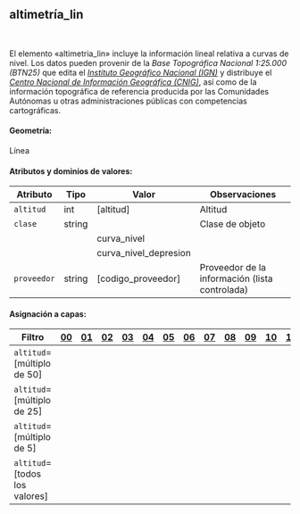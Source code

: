 ## altimetría_lin
<br />

El elemento «altimetria_lin» incluye la información lineal relativa a curvas de nivel. Los datos pueden provenir de la *Base Topográfica Nacional 1:25.000 (BTN25)* que edita el [*Instituto Geográfico Nacional (IGN)*](https://www.ign.es) y distribuye el [*Centro Nacional de Información Geográfica (CNIG)*](https://www.cnig.es), así como de la información topográfica de referencia producida por las Comunidades Autónomas u otras administraciones públicas con competencias cartográficas.

#### Geometría:

Línea

#### Atributos y dominios de valores:

|Atributo|Tipo|Valor|Observaciones|
|---|---|---|---|
|`altitud`|int|[altitud]|Altitud|
|`clase`|string| |Clase de objeto|
| | |curva_nivel| |
| | |curva_nivel_depresion| |
|`proveedor`|string|[codigo_proveedor]|Proveedor de la información (lista controlada)|

#### Asignación a capas:

|Filtro|[00](../../niveles/nivel_00)|[01](../../niveles/nivel_01)|[02](../../niveles/nivel_02)|[03](../../niveles/nivel_03)|[04](../../niveles/nivel_04)|[05](../../niveles/nivel_05)|[06](../../niveles/nivel_06)|[07](../../niveles/nivel_07)|[08](../../niveles/nivel_08)|[09](../../niveles/nivel_09)|[10](../../niveles/nivel_10)|[11](../../niveles/nivel_11)|[12](../../niveles/nivel_12)|[13](../../niveles/nivel_13)|[14](../../niveles/nivel_14)|[15](../../niveles/nivel_15)|[16](../../niveles/nivel_16)|[17](../../niveles/nivel_17)|[18](../../niveles/nivel_18)|[19](../../niveles/nivel_19)|[20](../../niveles/nivel_20)|[21](../../niveles/nivel_21)|[22](../../niveles/nivel_22)|
|---|---|---|---|---|---|---|---|---|---|---|---|---|---|---|---|---|---|---|---|---|---|---|---|
|`altitud`=[múltiplo de 50]| | | | | | | | | | | | |x|x|x|x|x|x|x|x|x|x|x|
|`altitud`=[múltiplo de 25]| | | | | | | | | | | | | |x|x|x|x|x|x|x|x|x|x|
|`altitud`=[múltiplo de 5]| | | | | | | | | | | | | | |x|x|x|x|x|x|x|x|x|
|`altitud`=[todos los valores]| | | | | | | | | | | | | | | |x|x|x|x|x|x|x|x|
